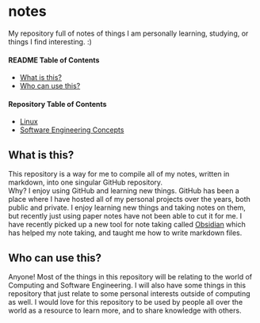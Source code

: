 # notes
My repository full of notes of things I am personally learning, studying, or things I find interesting. :)

#### README Table of Contents
- [What is this?](#what-is-this)
- [Who can use this?](#who-can-use-this)

#### Repository Table of Contents
- [Linux](/linux/linux.md)
- [Software Engineering Concepts](/swe/swe.md)


## What is this?
This repository is a way for me to compile all of my notes, written in markdown, into one singular GitHub repository. 
<br/> Why? I enjoy using GitHub and learning new things. GitHub has been a place where I have hosted all of my personal projects over the years, both public and private. I enjoy learning new things and taking notes on them, but recently just using paper notes have not been able to cut it for me. I have recently picked up a new tool for note taking called [Obsidian](https://obsidian.md/) which has helped my note taking, and taught me how to write markdown files.

## Who can use this?
Anyone! Most of the things in this repository will be relating to the world of Computing and Software Engineering. I will also have some things in this repository that just relate to some personal interests outside of computing as well. I would love for this repository to be used by people all over the world as a resource to learn more, and to share knowledge with others.
